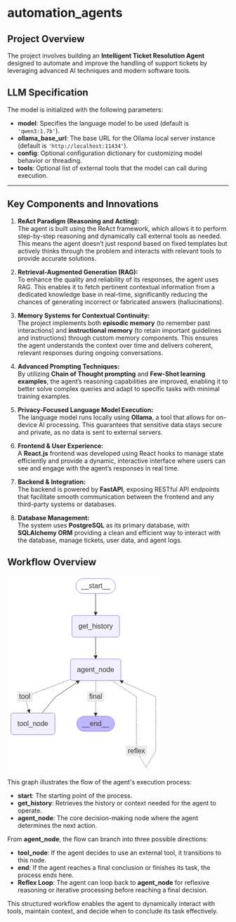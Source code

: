 # automation_agents


## Project Overview

The project involves building an **Intelligent Ticket Resolution Agent** designed to automate and improve the handling of support tickets by leveraging advanced AI techniques and modern software tools.


## LLM Specification

The model is initialized with the following parameters:

- **model**: Specifies the language model to be used (default is `'qwen3:1.7b'`).
- **ollama_base_url**: The base URL for the Ollama local server instance (default is `'http://localhost:11434'`).
- **config**: Optional configuration dictionary for customizing model behavior or threading.
- **tools**: Optional list of external tools that the model can call during execution.


---

## Key Components and Innovations

1. **ReAct Paradigm (Reasoning and Acting):**  
   The agent is built using the ReAct framework, which allows it to perform step-by-step reasoning and dynamically call external tools as needed. This means the agent doesn’t just respond based on fixed templates but actively thinks through the problem and interacts with relevant tools to provide accurate solutions.

2. **Retrieval-Augmented Generation (RAG):**  
   To enhance the quality and reliability of its responses, the agent uses RAG. This enables it to fetch pertinent contextual information from a dedicated knowledge base in real-time, significantly reducing the chances of generating incorrect or fabricated answers (hallucinations).

3. **Memory Systems for Contextual Continuity:**  
   The project implements both **episodic memory** (to remember past interactions) and **instructional memory** (to retain important guidelines and instructions) through custom memory components. This ensures the agent understands the context over time and delivers coherent, relevant responses during ongoing conversations.

4. **Advanced Prompting Techniques:**  
   By utilizing **Chain of Thought prompting** and **Few-Shot learning examples**, the agent’s reasoning capabilities are improved, enabling it to better solve complex queries and adapt to specific tasks with minimal training examples.

5. **Privacy-Focused Language Model Execution:**  
   The language model runs locally using **Ollama**, a tool that allows for on-device AI processing. This guarantees that sensitive data stays secure and private, as no data is sent to external servers.

6. **Frontend & User Experience:**  
   A **React.js** frontend was developed using React hooks to manage state efficiently and provide a dynamic, interactive interface where users can see and engage with the agent’s responses in real time.

7. **Backend & Integration:**  
   The backend is powered by **FastAPI**, exposing RESTful API endpoints that facilitate smooth communication between the frontend and any third-party systems or databases.

8. **Database Management:**  
   The system uses **PostgreSQL** as its primary database, with **SQLAlchemy ORM** providing a clean and efficient way to interact with the database, manage tickets, user data, and agent logs.


## Workflow Overview

![Diagram](back/assets/agent_graph.png)

This graph illustrates the flow of the agent's execution process:

- **__start__**: The starting point of the process.
- **get_history**: Retrieves the history or context needed for the agent to operate.
- **agent_node**: The core decision-making node where the agent determines the next action.

From **agent_node**, the flow can branch into three possible directions:

- **tool_node**: If the agent decides to use an external tool, it transitions to this node.
- **__end__**: If the agent reaches a final conclusion or finishes its task, the process ends here.
- **Reflex Loop**: The agent can loop back to **agent_node** for reflexive reasoning or iterative processing before reaching a final decision.

This structured workflow enables the agent to dynamically interact with tools, maintain context, and decide when to conclude its task effectively.

